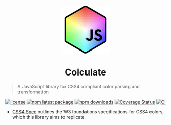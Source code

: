 <!-- markdownlint-disable-next-line -->
<div align="center">

[<img width="150" height="150" title="Colculate" src="https://github.com/hollandjake/colculate/raw/main/icon.png" alt="Logo">](https://github.com/hollandjake/colculate#readme)

# Colculate

</div>

> A JavaScript library for CSS4 compliant color parsing and transformation

<div align="center">

[![license](https://img.shields.io/badge/license-MIT-blue.svg)](https://github.com/hollandjake/colculate/blob/HEAD/LICENSE)
[![npm latest package](https://img.shields.io/npm/v/colculate/latest.svg)](https://www.npmjs.com/package/colculate)
[![npm downloads](https://img.shields.io/npm/dm/colculate.svg)](https://www.npmjs.com/package/colculate)
[![Coverage Status](https://img.shields.io/codecov/c/github/hollandjake/colculate.svg)](https://codecov.io/gh/hollandjake/colculate/branch/main)
[![CI](https://github.com/hollandjake/colculate/actions/workflows/ci.yml/badge.svg?query=branch%3Amain)](https://github.com/hollandjake/colculate/actions/workflows/ci.yml?query=branch%3Amain)

</div>

- [CSS4 Spec](https://www.w3.org/TR/css-color-4) outlines the W3 foundations specifications for CSS4 colors, which this
  library aims to replicate.
